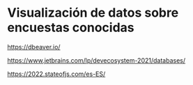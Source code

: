 # Visualización de datos sobre encuestas conocidas

https://dbeaver.io/

https://www.jetbrains.com/lp/devecosystem-2021/databases/

https://2022.stateofjs.com/es-ES/
